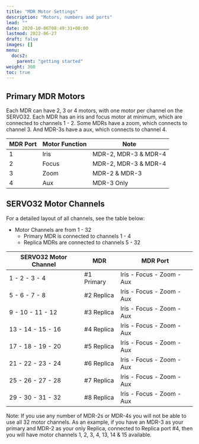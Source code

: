 ```yaml
---
title: "MDR Motor Settings"
description: "Motors, numbers and ports"
lead: ""
date: 2020-10-06T08:49:31+00:00
lastmod: 2022-06-27
draft: false
images: []
menu:
  docs2:
    parent: "getting started"
weight: 360
toc: true
---
```


## Primary MDR Motors

Each MDR can have 2, 3 or 4 motors, with one motor per channel on the SERVO32. Each MDR has an iris and focus motor at minimum, which are connected to channels 1 - 2. Some MDRs have a zoom, which connects to channel 3. And MDR-3s have a aux, which connects to channel 4.

| MDR Port | Motor Function | Note                 |
| -------- | -------------- | -------------------- |
| 1        | Iris           | MDR-2, MDR-3 & MDR-4 |
| 2        | Focus          | MDR-2, MDR-3 & MDR-4 |
| 3        | Zoom           | MDR-2 & MDR-3        |
| 4        | Aux            | MDR-3 Only           |

## SERVO32 Motor Channels

For a detailed layout of all channels, see the table below:

- Motor Channels are from 1 - 32
  - Primary MDR is connected to channels 1 - 4
  - Replica MDRs are connected to channels 5 - 32

| SERVO32 Motor Channel | MDR        | MDR Port                  |
| --------------------- | ---------- | ------------------------- |
| 1 - 2 - 3 - 4         | #1 Primary | Iris - Focus - Zoom - Aux |
| 5 - 6 - 7 - 8         | #2 Replica | Iris - Focus - Zoom - Aux |
| 9 - 10 - 11 - 12      | #3 Replica | Iris - Focus - Zoom - Aux |
| 13 - 14 - 15 - 16     | #4 Replica | Iris - Focus - Zoom - Aux |
| 17 - 18 - 19 - 20     | #5 Replica | Iris - Focus - Zoom - Aux |
| 21 - 22 - 23 - 24     | #6 Replica | Iris - Focus - Zoom - Aux |
| 25 - 26 - 27 - 28     | #7 Replica | Iris - Focus - Zoom - Aux |
| 29 - 30 - 31 - 32     | #8 Replica | Iris - Focus - Zoom - Aux |

Note: If you use any number of MDR-2s or MDR-4s you will not be able to use all 32 motor channels. As an example, if you have an MDR-3 as your primary and MDR-2 as your only Replica, connected to Replica port #4, then you will have motor channels 1, 2, 3, 4, 13, 14 & 15 available.
